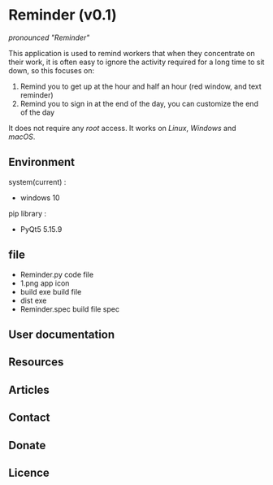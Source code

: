 # Reminder (v0.1)

_pronounced "Reminder"_

This application is used to remind workers that when they concentrate on their work, 
it is often easy to ignore the activity required for a long time to sit down, 
so this focuses on:
1. Remind you to get up at the hour and half an hour (red window, and text reminder)
2. Remind you to sign in at the end of the day, you can customize the end of the day

It does not require any _root_ access. It works on _Linux_, _Windows_ and _macOS_.


## Environment
system(current) :
 - windows 10

pip library :
 - PyQt5              5.15.9

## file
 - Reminder.py      code file
 - 1.png            app icon
 - build            exe build file
 - dist             exe
 - Reminder.spec    build file spec
## User documentation

## Resources

## Articles

## Contact

## Donate

## Licence

